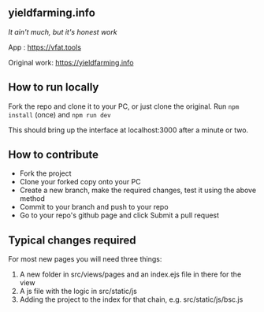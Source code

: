 ## yieldfarming.info

_It ain't much, but it's honest work_

App : https://vfat.tools

Original work: https://yieldfarming.info

## How to run locally

Fork the repo and clone it to your PC, or just clone the original.
Run `npm install` (once) and `npm run dev`

This should bring up the interface at localhost:3000 after a minute or two.

## How to contribute

- Fork the project
- Clone your forked copy onto your PC
- Create a new branch, make the required changes, test it using the above method
- Commit to your branch and push to your repo
- Go to your repo's github page and click Submit a pull request

## Typical changes required

For most new pages you will need three things:
1) A new folder in src/views/pages and an index.ejs file in there for the view
2) A js file with the logic in src/static/js
3) Adding the project to the index for that chain, e.g. src/static/js/bsc.js
